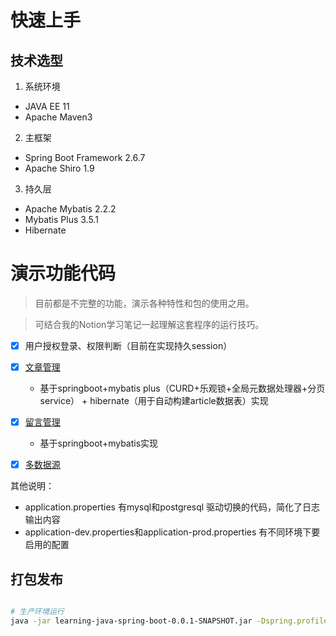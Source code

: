 # 快速上手

## 技术选型

1. 系统环境

- JAVA EE 11
- Apache Maven3

2. 主框架

- Spring Boot Framework 2.6.7
- Apache Shiro 1.9

3. 持久层

- Apache Mybatis 2.2.2
- Mybatis Plus 3.5.1
- Hibernate


# 演示功能代码

> 目前都是不完整的功能，演示各种特性和包的使用之用。

> 可结合我的Notion学习笔记一起理解这套程序的运行技巧。

- [x] 用户授权登录、权限判断（目前在实现持久session）
- [x] [文章管理](ArticleController.java)
    - 基于springboot+mybatis plus（CURD+乐观锁+全局元数据处理器+分页service） + hibernate（用于自动构建article数据表）实现
- [x] [留言管理](MessageController.java)
    - 基于springboot+mybatis实现
- [x] [多数据源](DataSourceConfig.java)


其他说明：

- application.properties 有mysql和postgresql 驱动切换的代码，简化了日志输出内容
- application-dev.properties和application-prod.properties 有不同环境下要启用的配置

## 打包发布

```bash

# 生产环境运行
java -jar learning-java-spring-boot-0.0.1-SNAPSHOT.jar -Dspring.profiles.active=prod

```